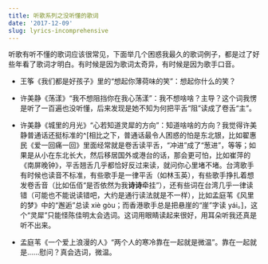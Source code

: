 ```yaml
---
title: 听歌系列之没听懂的歌词
date: '2017-12-09'
slug: lyrics-incomprehensive
---
```


听歌有听不懂的歌词应该很常见，下面举几个困惑我最久的歌词例子，都是过了好些年看了歌词才明白。有时候是因为歌词太奇异，有时候是因为歌手口音。

- 王筝《我们都是好孩子》里的“想起你薄荷味的笑”：想起你什么的笑？

- 许美静《荡漾》“我不想阻挡你在我心荡漾”：我不想啥啥？主导？这个词我愣是听了一百遍也没听懂，后来发现是她不知为何把平舌“阻”读成了卷舌“主”。

- 许美静《城里的月光》“心若知道灵犀的方向”：知道啥啥的方向？我觉得许美静普通话还挺标准的^[相比之下，普通话最令人困惑的怕是东北银，比如翟惠民《爱一回痛一回》里面经常就是卷舌读平舌，“冲进”成了“葱进”，等等；如果是从小在东北长大，然后移居国外或港台的话，那会更可怕，比如崔萍的《南屏晚钟》，平舌翘舌几乎都恰好反过来读，就问你心里堵不堵。台湾歌手有时候也读音不标准，有些歌手是一律平舌（如林玉英），有些歌手挣扎着想发卷舌音（比如伍佰“是否依然为我**诗诗**牵挂”），还有些词在台湾几乎一律读错（可能也不能说读错吧，大约是通行读法就是不一样），比如孟庭苇《风里的梦》中的“邂逅”总读 xiè gòu；而香港歌手总是把悬崖的“崖”字读 yái。]，这个“灵犀”只能怪陈佳明太会选词。这词用眼睛读起来很好，用耳朵听我还真是听不出来。

- 孟庭苇《一个爱上浪漫的人》“两个人的寒冷靠在一起就是微温”。靠在一起就是……慰问？真会选词，微温。
